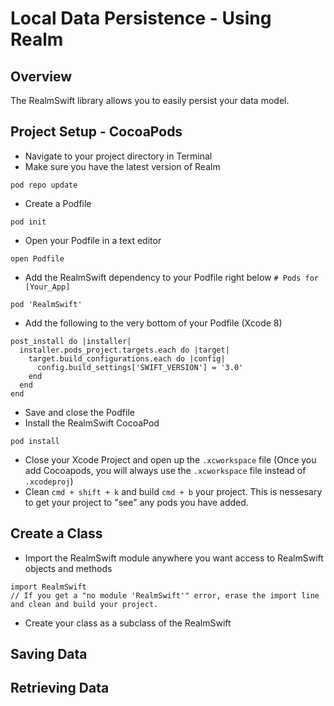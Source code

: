 # Local Data Persistence - Using Realm

## Overview
The RealmSwift library allows you to easily persist your data model.

## Project Setup - CocoaPods
- Navigate to your project directory in Terminal
- Make sure you have the latest version of Realm
```
pod repo update 
```
- Create a Podfile
```
pod init
```
- Open your Podfile in a text editor
```
open Podfile
```
- Add the RealmSwift dependency to your Podfile right below `# Pods for [Your_App]`
```
pod 'RealmSwift'
```
- Add the following to the very bottom of your Podfile (Xcode 8)
```
post_install do |installer|
  installer.pods_project.targets.each do |target|
    target.build_configurations.each do |config|
      config.build_settings['SWIFT_VERSION'] = '3.0'
    end
  end
end
```
- Save and close the Podfile
- Install the RealmSwift CocoaPod
```
pod install
```
- Close your Xcode Project and open up the `.xcworkspace` file (Once you add Cocoapods, you will always use the `.xcworkspace` file instead of `.xcodeproj`)
- Clean `cmd + shift + k` and build `cmd + b` your project. This is nessesary to get your project to "see" any pods you have added. 

## Create a Class
- Import the RealmSwift module anywhere you want access to RealmSwift objects and methods
```
import RealmSwift
// If you get a "no module 'RealmSwift'" error, erase the import line and clean and build your project.
```
- Create your class as a subclass of the RealmSwift

## Saving Data

## Retrieving Data
